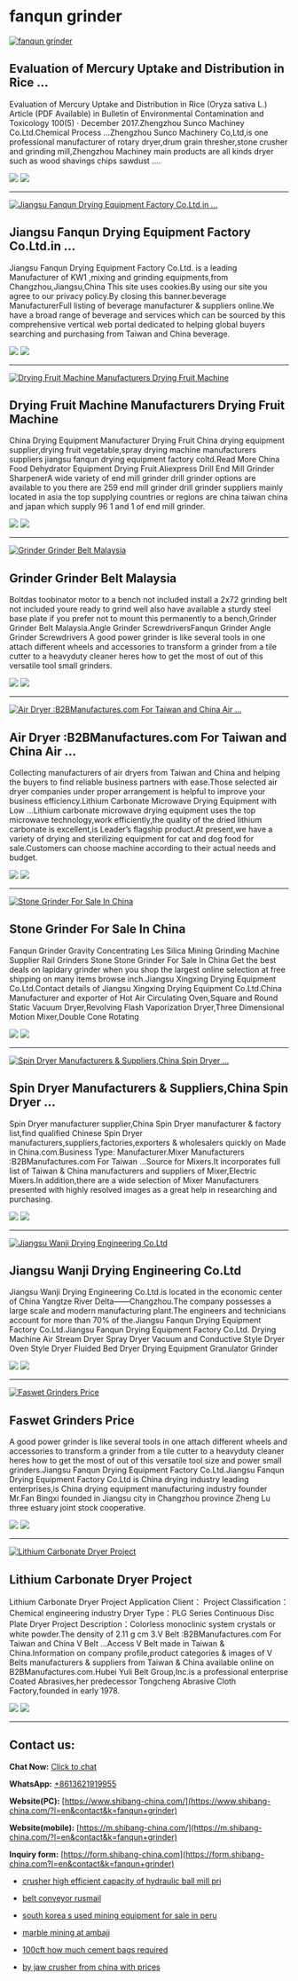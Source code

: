 # fanqun grinder

<a href="https://swt.shibang-china.com/?l=en&img&k=fanqun+grinder" target="_blank">![fanqun grinder](http://static.shibang-china.com/all-800x300/693.jpg)</a>

## Evaluation of Mercury Uptake and Distribution in Rice …
Evaluation of Mercury Uptake and Distribution in Rice (Oryza sativa L.) Article (PDF Available) in Bulletin of Environmental Contamination and Toxicology 100(5) &#183; December 2017.Zhengzhou Sunco Machiney Co.Ltd.Chemical Process …Zhengzhou Sunco Machinery Co,Ltd,is one professional manufacturer of rotary dryer,drum grain thresher,stone crusher and grinding mill,Zhengzhou Machiney main products are all kinds dryer such as wood shavings chips sawdust ….


<a href="https://whatsapp.shibangsoft.com/WhatsApp.php" target="_blank" title="WhatsApp">![](http://static.shibang-china.com/icon/whatsapp.png)</a> <a href="https://swt.shibang-china.com/?l=en&icon&k=fanqun+grinder" target="_blank">![](http://static.shibang-china.com/icon/chat-en.png)</a>

---

<a href="https://swt.shibang-china.com/?l=en&img&k=fanqun+grinder" target="_blank">![Jiangsu Fanqun Drying Equipment Factory Co.Ltd.in …](http://static.shibang-china.com/all-800x300/1192.jpg)</a>

## Jiangsu Fanqun Drying Equipment Factory Co.Ltd.in …
Jiangsu Fanqun Drying Equipment Factory Co.Ltd. is a leading Manufacturer of KW1 ,mixing and grinding equipments,from Changzhou,Jiangsu,China This site uses cookies.By using our site you agree to our privacy policy.By closing this banner.beverage ManufacturerFull listing of beverage manufacturer &amp; suppliers online.We have a broad range of beverage and services which can be sourced by this comprehensive vertical web portal dedicated to helping global buyers searching and purchasing from Taiwan and China beverage.


<a href="https://whatsapp.shibangsoft.com/WhatsApp.php" target="_blank" title="WhatsApp">![](http://static.shibang-china.com/icon/whatsapp.png)</a> <a href="https://swt.shibang-china.com/?l=en&icon&k=fanqun+grinder" target="_blank">![](http://static.shibang-china.com/icon/chat-en.png)</a>

---

<a href="https://swt.shibang-china.com/?l=en&img&k=fanqun+grinder" target="_blank">![Drying Fruit Machine Manufacturers Drying Fruit Machine](http://static.shibang-china.com/all-800x300/789.jpg)</a>

## Drying Fruit Machine Manufacturers Drying Fruit Machine
China Drying Equipment Manufacturer Drying Fruit China drying equipment supplier,drying fruit vegetable,spray drying machine manufacturers suppliers jiangsu fanqun drying equipment factory coltd.Read More China Food Dehydrator Equipment Drying Fruit.Aliexpress Drill End Mill Grinder SharpenerA wide variety of end mill grinder drill grinder options are available to you there are 259 end mill grinder drill grinder suppliers mainly located in asia the top supplying countries or regions are china taiwan china and japan which supply 96 1 and 1 of end mill grinder.


<a href="https://whatsapp.shibangsoft.com/WhatsApp.php" target="_blank" title="WhatsApp">![](http://static.shibang-china.com/icon/whatsapp.png)</a> <a href="https://swt.shibang-china.com/?l=en&icon&k=fanqun+grinder" target="_blank">![](http://static.shibang-china.com/icon/chat-en.png)</a>

---

<a href="https://swt.shibang-china.com/?l=en&img&k=fanqun+grinder" target="_blank">![Grinder Grinder Belt Malaysia](http://static.shibang-china.com/all-800x300/493.jpg)</a>

## Grinder Grinder Belt Malaysia
Boltdas toobinator motor to a bench not included install a 2x72 grinding belt not included youre ready to grind well also have available a sturdy steel base plate if you prefer not to mount this permanently to a bench,Grinder Grinder Belt Malaysia.Angle Grinder ScrewdriversFanqun Grinder Angle Grinder Screwdrivers A good power grinder is like several tools in one attach different wheels and accessories to transform a grinder from a tile cutter to a heavyduty cleaner heres how to get the most of out of this versatile tool small grinders.


<a href="https://whatsapp.shibangsoft.com/WhatsApp.php" target="_blank" title="WhatsApp">![](http://static.shibang-china.com/icon/whatsapp.png)</a> <a href="https://swt.shibang-china.com/?l=en&icon&k=fanqun+grinder" target="_blank">![](http://static.shibang-china.com/icon/chat-en.png)</a>

---

<a href="https://swt.shibang-china.com/?l=en&img&k=fanqun+grinder" target="_blank">![Air Dryer :B2BManufactures.com For Taiwan and China Air …](http://static.shibang-china.com/all-800x300/459.jpg)</a>

## Air Dryer :B2BManufactures.com For Taiwan and China Air …
Collecting manufacturers of air dryers from Taiwan and China and helping the buyers to find reliable business partners with ease.Those selected air dryer companies under proper arrangement is helpful to improve your business efficiency.Lithium Carbonate Microwave Drying Equipment with Low …Lithium carbonate microwave drying equipment uses the top microwave technology,work efficiently,the quality of the dried lithium carbonate is excellent,is Leader’s flagship product.At present,we have a variety of drying and sterilizing equipment for cat and dog food for sale.Customers can choose machine according to their actual needs and budget.


<a href="https://whatsapp.shibangsoft.com/WhatsApp.php" target="_blank" title="WhatsApp">![](http://static.shibang-china.com/icon/whatsapp.png)</a> <a href="https://swt.shibang-china.com/?l=en&icon&k=fanqun+grinder" target="_blank">![](http://static.shibang-china.com/icon/chat-en.png)</a>

---

<a href="https://swt.shibang-china.com/?l=en&img&k=fanqun+grinder" target="_blank">![Stone Grinder For Sale In China](http://static.shibang-china.com/all-800x300/1002.jpg)</a>

## Stone Grinder For Sale In China
Fanqun Grinder Gravity Concentrating Les Silica Mining Grinding Machine Supplier Rail Grinders Stone Stone Grinder For Sale In China Get the best deals on lapidary grinder when you shop the largest online selection at free shipping on many items browse inch.Jiangsu Xingxing Drying Equipment Co.Ltd.Contact details of Jiangsu Xingxing Drying Equipment Co.Ltd.China Manufacturer and exporter of Hot Air Circulating Oven,Square and Round Static Vacuum Dryer,Revolving Flash Vaporization Dryer,Three Dimensional Motion Mixer,Double Cone Rotating


<a href="https://whatsapp.shibangsoft.com/WhatsApp.php" target="_blank" title="WhatsApp">![](http://static.shibang-china.com/icon/whatsapp.png)</a> <a href="https://swt.shibang-china.com/?l=en&icon&k=fanqun+grinder" target="_blank">![](http://static.shibang-china.com/icon/chat-en.png)</a>

---

<a href="https://swt.shibang-china.com/?l=en&img&k=fanqun+grinder" target="_blank">![Spin Dryer Manufacturers &amp; Suppliers,China Spin Dryer …](http://static.shibang-china.com/all-800x300/1480.jpg)</a>

## Spin Dryer Manufacturers &amp; Suppliers,China Spin Dryer …
Spin Dryer manufacturer supplier,China Spin Dryer manufacturer &amp; factory list,find qualified Chinese Spin Dryer manufacturers,suppliers,factories,exporters &amp; wholesalers quickly on Made in China.com.Business Type: Manufacturer.Mixer Manufacturers :B2BManufactures.com For Taiwan …Source for Mixers.It incorporates full list of Taiwan &amp; China manufacturers and suppliers of Mixer,Electric Mixers.In addition,there are a wide selection of Mixer Manufacturers presented with highly resolved images as a great help in researching and purchasing.


<a href="https://whatsapp.shibangsoft.com/WhatsApp.php" target="_blank" title="WhatsApp">![](http://static.shibang-china.com/icon/whatsapp.png)</a> <a href="https://swt.shibang-china.com/?l=en&icon&k=fanqun+grinder" target="_blank">![](http://static.shibang-china.com/icon/chat-en.png)</a>

---

<a href="https://swt.shibang-china.com/?l=en&img&k=fanqun+grinder" target="_blank">![Jiangsu Wanji Drying Engineering Co.Ltd](http://static.shibang-china.com/all-800x300/1413.jpg)</a>

## Jiangsu Wanji Drying Engineering Co.Ltd
Jiangsu Wanji Drying Engineering Co.Ltd.is located in the economic center of China Yangtze River Delta——Changzhou.The company possesses a large scale and modern manufacturing plant.The engineers and technicians account for more than 70% of the.Jiangsu Fanqun Drying Equipment Factory Co.Ltd.Jiangsu Fanqun Drying Equipment Factory Co.Ltd. Drying Machine Air Stream Dryer Spray Dryer Vacuum and Conductive Style Dryer Oven Style Dryer Fluided Bed Dryer Drying Equipment Granulator Grinder


<a href="https://whatsapp.shibangsoft.com/WhatsApp.php" target="_blank" title="WhatsApp">![](http://static.shibang-china.com/icon/whatsapp.png)</a> <a href="https://swt.shibang-china.com/?l=en&icon&k=fanqun+grinder" target="_blank">![](http://static.shibang-china.com/icon/chat-en.png)</a>

---

<a href="https://swt.shibang-china.com/?l=en&img&k=fanqun+grinder" target="_blank">![Faswet Grinders Price](http://static.shibang-china.com/all-800x300/1375.jpg)</a>

## Faswet Grinders Price
A good power grinder is like several tools in one attach different wheels and accessories to transform a grinder from a tile cutter to a heavyduty cleaner heres how to get the most of out of this versatile tool size and power small grinders.Jiangsu Fanqun Drying Equipment Factory Co.Ltd.Jiangsu Fanqun Drying Equipment Factory Co.Ltd is China drying industry leading enterprises,is China drying equipment manufacturing industry founder Mr.Fan Bingxi founded in Jiangsu city in Changzhou province Zheng Lu three estuary joint stock cooperative.


<a href="https://whatsapp.shibangsoft.com/WhatsApp.php" target="_blank" title="WhatsApp">![](http://static.shibang-china.com/icon/whatsapp.png)</a> <a href="https://swt.shibang-china.com/?l=en&icon&k=fanqun+grinder" target="_blank">![](http://static.shibang-china.com/icon/chat-en.png)</a>

---

<a href="https://swt.shibang-china.com/?l=en&img&k=fanqun+grinder" target="_blank">![Lithium Carbonate Dryer Project](http://static.shibang-china.com/all-800x300/1113.jpg)</a>

## Lithium Carbonate Dryer Project
Lithium Carbonate Dryer Project Application Client： Project Classification：Chemical engineering industry Dryer Type：PLG Series Continuous Disc Plate Dryer Project Description：Colorless monoclinic system crystals or white powder.The density of 2.11 g cm 3.V Belt :B2BManufactures.com For Taiwan and China V Belt …Access V Belt made in Taiwan &amp; China.Information on company profile,product categories &amp; images of V Belts manufacturers &amp; suppliers from Taiwan &amp; China available online on B2BManufactures.com.Hubei Yuli Belt Group,Inc.is a professional enterprise Coated Abrasives,her predecessor Tongcheng Abrasive Cloth Factory,founded in early 1978.


<a href="https://whatsapp.shibangsoft.com/WhatsApp.php" target="_blank" title="WhatsApp">![](http://static.shibang-china.com/icon/whatsapp.png)</a> <a href="https://swt.shibang-china.com/?l=en&icon&k=fanqun+grinder" target="_blank">![](http://static.shibang-china.com/icon/chat-en.png)</a>

---
## Contact us:

**Chat Now:** [Click to chat](https://swt.shibang-china.com?l=en&contact&k=fanqun+grinder)

**WhatsApp:**  [+8613621919955](https://whatsapp.shibangsoft.com/WhatsApp.php)

**Website(PC):** [https://www.shibang-china.com/](https://www.shibang-china.com/?l=en&contact&k=fanqun+grinder)

**Website(mobile):** [https://m.shibang-china.com/](https://m.shibang-china.com/?l=en&contact&k=fanqun+grinder)

**Inquiry form:** [https://form.shibang-china.com](https://form.shibang-china.com?l=en&contact&k=fanqun+grinder)

* [crusher high efficient capacity of hydraulic ball mill pri](../135/crusher%20high%20efficient%20capacity%20of%20hydraulic%20ball%20mill%20pri.md)

* [belt conveyor rusmail](../139/belt%20conveyor%20rusmail.md)

* [south korea s used mining equipment for sale in peru](../130/south%20korea%20s%20used%20mining%20equipment%20for%20sale%20in%20peru.md)

* [marble mining at ambaji](../128/marble%20mining%20at%20ambaji.md)

* [100cft how much cement bags required](../135/100cft%20how%20much%20cement%20bags%20required.md)

* [by jaw crusher from china with prices](../133/by%20jaw%20crusher%20from%20china%20with%20prices.md)